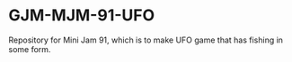 # GJM-MJM-91-UFO
Repository for Mini Jam 91, which is to make UFO game that has fishing in some form.
